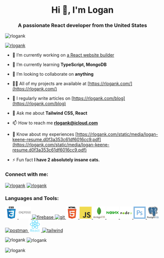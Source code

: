 <h1 align="center">Hi 👋, I'm Logan</h1>
<h3 align="center">A passionate React developer from the United States</h3>

<p align="left"> <img src="https://komarev.com/ghpvc/?username=rlogank&label=Profile%20views&color=0e75b6&style=flat" alt="rlogank" /> </p>

<p align="left"> <a href="https://twitter.com/rlogank" target="blank"><img src="https://img.shields.io/twitter/follow/rlogank?logo=twitter&style=for-the-badge" alt="rlogank" /></a> </p>

- 🔭 I’m currently working on [a React website builder](https://rlogank.com/site-builder/)

- 🌱 I’m currently learning **TypeScript, MongoDB**

- 👯 I’m looking to collaborate on **anything**

- 👨‍💻 All of my projects are available at [https://rlogank.com/](https://rlogank.com/)

- 📝 I regularly write articles on [https://rlogank.com/blog](https://rlogank.com/blog)

- 💬 Ask me about **Tailwind CSS, React**

- 📫 How to reach me **rlogank@icloud.com**

- 📄 Know about my experiences [https://rlogank.com/static/media/logan-keene-resume.d0f3a353c61df6016cc9.pdf](https://rlogank.com/static/media/logan-keene-resume.d0f3a353c61df6016cc9.pdf)

- ⚡ Fun fact **I have 2 absolutely insane cats.**

<h3 align="left">Connect with me:</h3>
<p align="left">
<a href="https://twitter.com/rlogank" target="blank"><img align="center" src="https://raw.githubusercontent.com/rahuldkjain/github-profile-readme-generator/master/src/images/icons/Social/twitter.svg" alt="rlogank" height="30" width="40" /></a>
<a href="https://linkedin.com/in/rlogank" target="blank"><img align="center" src="https://raw.githubusercontent.com/rahuldkjain/github-profile-readme-generator/master/src/images/icons/Social/linked-in-alt.svg" alt="rlogank" height="30" width="40" /></a>
</p>

<h3 align="left">Languages and Tools:</h3>
<p align="left"> <a href="https://www.w3schools.com/css/" target="_blank" rel="noreferrer"> <img src="https://raw.githubusercontent.com/devicons/devicon/master/icons/css3/css3-original-wordmark.svg" alt="css3" width="40" height="40"/> </a> <a href="https://expressjs.com" target="_blank" rel="noreferrer"> <img src="https://raw.githubusercontent.com/devicons/devicon/master/icons/express/express-original-wordmark.svg" alt="express" width="40" height="40"/> </a> <a href="https://firebase.google.com/" target="_blank" rel="noreferrer"> <img src="https://www.vectorlogo.zone/logos/firebase/firebase-icon.svg" alt="firebase" width="40" height="40"/> </a> <a href="https://git-scm.com/" target="_blank" rel="noreferrer"> <img src="https://www.vectorlogo.zone/logos/git-scm/git-scm-icon.svg" alt="git" width="40" height="40"/> </a> <a href="https://www.w3.org/html/" target="_blank" rel="noreferrer"> <img src="https://raw.githubusercontent.com/devicons/devicon/master/icons/html5/html5-original-wordmark.svg" alt="html5" width="40" height="40"/> </a> <a href="https://developer.mozilla.org/en-US/docs/Web/JavaScript" target="_blank" rel="noreferrer"> <img src="https://raw.githubusercontent.com/devicons/devicon/master/icons/javascript/javascript-original.svg" alt="javascript" width="40" height="40"/> </a> <a href="https://www.mongodb.com/" target="_blank" rel="noreferrer"> <img src="https://raw.githubusercontent.com/devicons/devicon/master/icons/mongodb/mongodb-original-wordmark.svg" alt="mongodb" width="40" height="40"/> </a> <a href="https://www.nginx.com" target="_blank" rel="noreferrer"> <img src="https://raw.githubusercontent.com/devicons/devicon/master/icons/nginx/nginx-original.svg" alt="nginx" width="40" height="40"/> </a> <a href="https://nodejs.org" target="_blank" rel="noreferrer"> <img src="https://raw.githubusercontent.com/devicons/devicon/master/icons/nodejs/nodejs-original-wordmark.svg" alt="nodejs" width="40" height="40"/> </a> <a href="https://www.photoshop.com/en" target="_blank" rel="noreferrer"> <img src="https://raw.githubusercontent.com/devicons/devicon/master/icons/photoshop/photoshop-line.svg" alt="photoshop" width="40" height="40"/> </a> <a href="https://www.postgresql.org" target="_blank" rel="noreferrer"> <img src="https://raw.githubusercontent.com/devicons/devicon/master/icons/postgresql/postgresql-original-wordmark.svg" alt="postgresql" width="40" height="40"/> </a> <a href="https://postman.com" target="_blank" rel="noreferrer"> <img src="https://www.vectorlogo.zone/logos/getpostman/getpostman-icon.svg" alt="postman" width="40" height="40"/> </a> <a href="https://reactjs.org/" target="_blank" rel="noreferrer"> <img src="https://raw.githubusercontent.com/devicons/devicon/master/icons/react/react-original-wordmark.svg" alt="react" width="40" height="40"/> </a> <a href="https://tailwindcss.com/" target="_blank" rel="noreferrer"> <img src="https://www.vectorlogo.zone/logos/tailwindcss/tailwindcss-icon.svg" alt="tailwind" width="40" height="40"/> </a> </p>

<p><img align="left" src="https://github-readme-stats.vercel.app/api/top-langs?username=rlogank&show_icons=true&locale=en&layout=compact" alt="rlogank" /></p>

<p>&nbsp;<img align="center" src="https://github-readme-stats.vercel.app/api?username=rlogank&show_icons=true&locale=en" alt="rlogank" /></p>

<p><img align="center" src="https://github-readme-streak-stats.herokuapp.com/?user=rlogank&" alt="rlogank" /></p>

